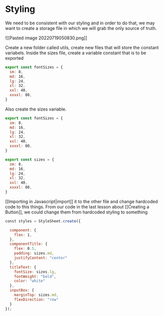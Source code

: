 # Styling
We need to be consistent with our styling and in order to do that, we may want to create a storage file in which we will grab the only source of truth.

![[Pasted image 20220719050830.png]]

Create a new folder called utils, create new files that will store the constant variabels.
Inside the sizes file, create a variable constant that is to be exported
```js
export const fontSizes = {
  sm: 8,
  md: 16,
  lg: 24, 
  xl: 32,
  xxl: 40,
  xxxxl: 80,
}
```

Also create the sizes variable.
```js
export const fontSizes = {
  sm: 8,
  md: 16,
  lg: 24, 
  xl: 32,
  xxl: 40,
  xxxxl: 80,
}

export const sizes = {
  sm: 8,
  md: 16,
  lg: 24, 
  xl: 32,
  xxl: 40,
  xxxxl: 80,
}
```

[[Importing in Javascript|import]] it to the other file and change hardcoded code to this things. From our code in the last lesson about [[Creating a Button]], we could change them from hardcoded styling to something
```js
const styles = StyleSheet.create({

  component: {
    flex: 1,
  },
  componentTitle: {
    flex: 0.5,
    padding: sizes.md,
    justifyContent: "center"
  },
  titleText: {
    fontSize: sizes.lg,
    fontWeight: "bold",
    color: "white"
  },
  inputBox: {
    marginTop: sizes.md,
    flexDirection: "row"
  }
});
```

